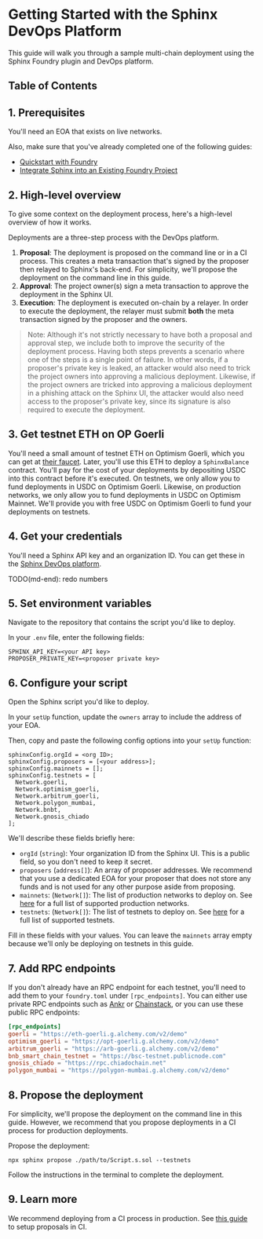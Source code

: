 # Getting Started with the Sphinx DevOps Platform

This guide will walk you through a sample multi-chain deployment using the Sphinx Foundry plugin and DevOps platform.

## Table of Contents



## 1. Prerequisites

You'll need an EOA that exists on live networks.

Also, make sure that you've already completed one of the following guides:

* [Quickstart with Foundry](https://github.com/sphinx-labs/sphinx/blob/develop/docs/cli-quickstart.md)
* [Integrate Sphinx into an Existing Foundry Project](https://github.com/sphinx-labs/sphinx/blob/develop/docs/cli-existing-project.md)

## 2. High-level overview

To give some context on the deployment process, here's a high-level overview of how it works.

Deployments are a three-step process with the DevOps platform.

1. **Proposal**: The deployment is proposed on the command line or in a CI process. This creates a meta transaction that's signed by the proposer then relayed to Sphinx's back-end. For simplicity, we'll propose the deployment on the command line in this guide.
2. **Approval**: The project owner(s) sign a meta transaction to approve the deployment in the Sphinx UI.
3. **Execution**: The deployment is executed on-chain by a relayer. In order to execute the deployment, the relayer must submit **both** the meta transaction signed by the proposer and the owners.

> Note: Although it's not strictly necessary to have both a proposal and approval step, we include both to improve the security of the deployment process. Having both steps prevents a scenario where one of the steps is a single point of failure. In other words, if a proposer's private key is leaked, an attacker would also need to trick the project owners into approving a malicious deployment. Likewise, if the project owners are tricked into approving a malicious deployment in a phishing attack on the Sphinx UI, the attacker would also need access to the proposer's private key, since its signature is also required to execute the deployment.

## 3. Get testnet ETH on OP Goerli

You'll need a small amount of testnet ETH on Optimism Goerli, which you can get at [their faucet](https://app.optimism.io/faucet). Later, you'll use this ETH to deploy a `SphinxBalance` contract. You'll pay for the cost of your deployments by depositing USDC into this contract before it's executed. On testnets, we only allow you to fund deployments in USDC on Optimism Goerli. Likewise, on production networks, we only allow you to fund deployments in USDC on Optimism Mainnet. We'll provide you with free USDC on Optimism Goerli to fund your deployments on testnets.

## 4. Get your credentials

You'll need a Sphinx API key and an organization ID. You can get these in the [Sphinx DevOps platform](https://www.sphinx.dev/).

TODO(md-end): redo numbers
## 5. Set environment variables

Navigate to the repository that contains the script you'd like to deploy.

In your `.env` file, enter the following fields:
```
SPHINX_API_KEY=<your API key>
PROPOSER_PRIVATE_KEY=<proposer private key>
```

## 6. Configure your script

Open the Sphinx script you'd like to deploy.

In your `setUp` function, update the `owners` array to include the address of your EOA.

Then, copy and paste the following config options into your `setUp` function:
```
sphinxConfig.orgId = <org ID>;
sphinxConfig.proposers = [<your address>];
sphinxConfig.mainnets = [];
sphinxConfig.testnets = [
  Network.goerli,
  Network.optimism_goerli,
  Network.arbitrum_goerli,
  Network.polygon_mumbai,
  Network.bnbt,
  Network.gnosis_chiado
];
```

We'll describe these fields briefly here:
- `orgId` (`string`): Your organization ID from the Sphinx UI. This is a public field, so you don't need to keep it secret.
- `proposers` (`address[]`): An array of proposer addresses. We recommend that you use a dedicated EOA for your proposer that does not store any funds and is not used for any other purpose aside from proposing.
- `mainnets`: (`Network[]`): The list of production networks to deploy on. See [here](TODO(md)) for a full list of supported production networks.
- `testnets`: (`Network[]`): The list of testnets to deploy on. See [here](TODO(md)) for a full list of supported testnets.

Fill in these fields with your values. You can leave the `mainnets` array empty because we'll only be deploying on testnets in this guide.

## 7. Add RPC endpoints

If you don't already have an RPC endpoint for each testnet, you'll need to add them to your `foundry.toml` under `[rpc_endpoints]`. You can either use private RPC endpoints such as [Ankr](https://www.ankr.com/) or [Chainstack](https://chainstack.com/), or you can use these public RPC endpoints:

```toml
[rpc_endpoints]
goerli = "https://eth-goerli.g.alchemy.com/v2/demo"
optimism_goerli = "https://opt-goerli.g.alchemy.com/v2/demo"
arbitrum_goerli = "https://arb-goerli.g.alchemy.com/v2/demo"
bnb_smart_chain_testnet = "https://bsc-testnet.publicnode.com"
gnosis_chiado = "https://rpc.chiadochain.net"
polygon_mumbai = "https://polygon-mumbai.g.alchemy.com/v2/demo"
```

## 8. Propose the deployment

For simplicity, we'll propose the deployment on the command line in this guide. However, we recommend that you propose deployments in a CI process for production deployments.

Propose the deployment:

```
npx sphinx propose ./path/to/Script.s.sol --testnets
```

Follow the instructions in the terminal to complete the deployment.

## 9. Learn more

We recommend deploying from a CI process in production. See [this guide](https://github.com/sphinx-labs/sphinx/blob/develop/docs/ci-proposals.md) to setup proposals in CI.
